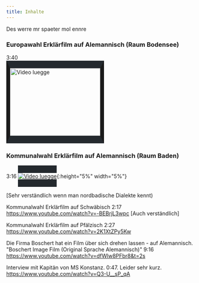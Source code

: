 ```yaml
---
title: Inhalte
---
```


<style>
 a img {
  border-top: 20px solid #24292e;
  border-bottom: 20px solid #24292e;
 }
</style>

Des werre mr spaeter mol ennre


### Europawahl Erklärfilm auf Alemannisch (Raum Bodensee)
3:40  
<a href="http://www.youtube.com/watch?feature=player_embedded&v=2dVhtN18X_k
" target="_blank"><img src="https://i.ytimg.com/vi/2dVhtN18X_k/0.jpg" 
alt="Video luegge" width="240" height="180" border="10" /></a>

### Kommunalwahl Erklärfilm auf Alemannisch (Raum Baden) 
3:16
[![Video luegge](https://i.ytimg.com/vi/nfoXq9TDYf4/0.jpg)](https://www.youtube.com/watch?v=nfoXq9TDYf4){:height="5%" width="5%"}

[Sehr verständlich wenn man nordbadische Dialekte kennt)

Kommunalwahl Erklärfilm auf Schwäbisch 2:17
https://www.youtube.com/watch?v=-BEBrjL3wpc
[Auch verständlich]

Kommunalwahl Erklärfilm auf Pfälzisch 2:27
https://www.youtube.com/watch?v=2K1XtZPy5Kw

Die Firma Boschert hat ein Film über sich drehen lassen - auf Alemannisch. "Boschert Image Film (Original Sprache Alemannisch)" 9:16
 https://www.youtube.com/watch?v=dfWlw8PFbr8&t=2s

Interview mit Kapitän von MS Konstanz. 0:47. Leider sehr kurz.
https://www.youtube.com/watch?v=Q3-U__sP_qA
